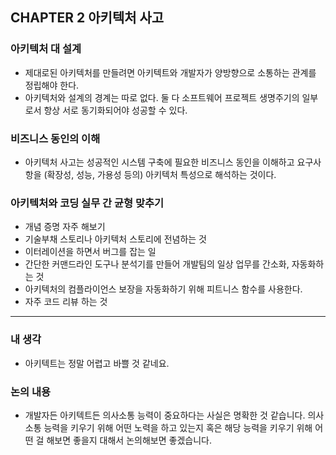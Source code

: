 ## CHAPTER 2 아키텍처 사고

### 아키텍처 대 설계

- 제대로된 아키텍처를 만들려면 아키텍트와 개발자가 양방향으로 소통하는 관계를 정립해야 한다.
- 아키텍처와 설계의 경계는 따로 없다. 둘 다 소프트웨어 프로젝트 생명주기의 일부로서 항상 서로 동기화되어야 성공할 수 있다.

### 비즈니스 동인의 이해

- 아키텍처 사고는 성공적인 시스템 구축에 필요한 비즈니스 동인을 이해하고 요구사항을 (확장성, 성능, 가용성 등의) 아키텍처 특성으로 해석하는 것이다.

### 아키텍처와 코딩 실무 간 균형 맞추기

- 개념 증명 자주 해보기
- 기술부채 스토리나 아키텍처 스토리에 전념하는 것
- 이터레이션을 하면서 버그를 잡는 일
- 간단한 커맨드라인 도구나 분석기를 만들어 개발팀의 일상 업무를 간소화, 자동화하는 것
- 아키텍처의 컴플라이언스 보장을 자동화하기 위해 피트니스 함수를 사용한다.
- 자주 코드 리뷰 하는 것

---

### 내 생각

- 아키텍트는 정말 어렵고 바쁠 것 같네요.

### 논의 내용

- 개발자든 아키텍트든 의사소통 능력이 중요하다는 사실은 명확한 것 같습니다. 의사소통 능력을 키우기 위해 어떤 노력을 하고 있는지 혹은 해당 능력을 키우기 위해 어떤 걸 해보면 좋을지 대해서 논의해보면 좋겠습니다.
